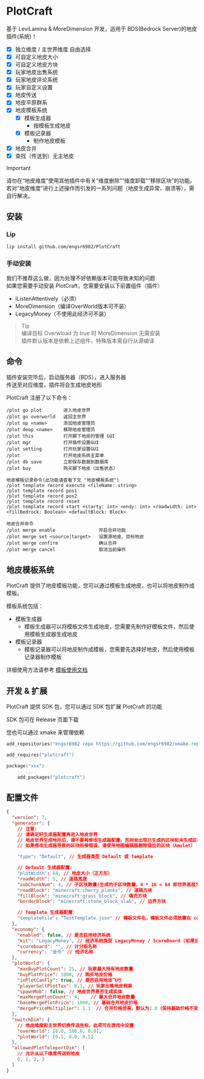 # PlotCraft

基于 LeviLamina & MoreDimension 开发，适用于 BDS(Bedrock Server)的地皮插件(系统)！

- [x] 独立维度 / 主世界维度 自由选择
- [x] 可自定义地皮大小
- [x] 可自定义地皮方块
- [x] 玩家地皮出售系统
- [x] 玩家地皮评论系统
- [x] 玩家自定义设置
- [x] 地皮传送
- [x] 地皮平原群系
- [x] 地皮模板系统
  - [x] 模板生成器
    - 按模板生成地皮
  - [x] 模板记录器
    - 制作地皮模板
- [x] 地皮合并
- [x] 查找（传送到）无主地皮

> [!IMPORTANT]  
> 请勿在“地皮维度”使用其他插件中有关“维度删除”“维度卸载”“移除区块”的功能。  
> 若对“地皮维度”进行上述操作而引发的一系列问题（地皮生成异常、崩溃等），需自行解决。

## 安装

### Lip

```bash
lip install github.com/engsr6982/PlotCraft
```

### 手动安装

我们不推荐这么做，因为处理不好依赖版本可能导致未知的问题  
如果您需要手动安装 PlotCraft，您需要安装以下前置组件（插件）

- iListenAttentively（必须）
- MoreDimension（编译OverWorld版本可不装）
- LegacyMoney（不使用此经济可不装）

> Tip  
> 编译目标 Overwload 为 true 时 MoreDimension 无需安装  
> 插件默认版本是依赖上述组件，特殊版本需自行从源编译

## 命令

插件安装完毕后，启动服务器（BDS），进入服务器  
传送至对应维度，插件将会生成地皮地形

PlotCraft 注册了以下命令：

```command
/plot go plot        进入地皮世界
/plot go overworld   返回主世界
/plot op <name>      添加地皮管理员
/plot deop <name>    移除地皮管理员
/plot this           打开脚下地皮的管理 GUI
/plot mgr            打开插件设置GUI
/plot setting        打开玩家设置GUI
/plot                打开地皮系统主菜单
/plot db save        立即保存数据到数据库
/plot buy            购买脚下地皮（出售状态）

地皮模板记录命令(此功能请查看下文 "地皮模板系统")
/plot template record execute <fileName: string>
/plot template record pos1
/plot template record pos2
/plot template record reset
/plot template record start <starty: int> <endy: int> <roadwidth: int> <fillBedrock: Boolean> <defaultBlock: Block>

地皮合并命令
/plot merge enable                开启合并功能
/plot merge set <source|target>   设置源地皮、目标地皮
/plot merge confirm               确认合并
/plot merge cancel                取消当前操作

```

## 地皮模板系统

PlotCraft 提供了地皮模板功能，您可以通过模板生成地皮，也可以将地皮制作成模板。

模板系统包括：

- 模板生成器
  - 模板生成器可以将模板文件生成地皮，您需要先制作好模板文件，然后使用模板生成器生成地皮
- 模板记录器
  - 模板记录器可以将地皮制作成模板，您需要先选择好地皮，然后使用模板记录器制作模板

详细使用方法请参考 [模板使用文档](./docs/TemplateSystem.md)

## 开发 & 扩展

PlotCraft 提供 SDK 包，您可以通过 SDK 包扩展 PlotCraft 的功能

SDK 包可在 Release 页面下载

您也可以通过 xmake 来管理依赖

```lua
add_repositories("engsr6982-repo https://github.com/engsr6982/xmake-repo.git")

add_requires("plotcraft")

package("xxx")
    -- ...
    add_packages("plotcraft")
```

## 配置文件

```json
{
  "version": 7,
  "generator": {
    // 注意:
    // 请确定好生成器配置再进入地皮世界
    // 地皮世界生成地形后，请不要再修改生成器配置，否则会出现已生成的区块和未生成区块之间前街错误（地形错误）
    // 如果修改生成器导致的区块衔接错误，请使用地图编辑器删除错位的区块（Amulet）

    "type": "Default", // 生成器类型 Default 或 Template

    // Default 生成器配置:
    "plotWidth": 64, // 地皮大小（正方形）
    "roadWidth": 5, // 道路宽度
    "subChunkNum": 4, // 子区块数量(生成的子区块数量，4 * 16 = 64 即世界高度为 0 )
    "roadBlock": "minecraft:cherry_planks", // 道路方块
    "fillBlock": "minecraft:grass_block", // 填充方块
    "borderBlock": "minecraft:stone_block_slab", // 边界方块

    // Template 生成器配置:
    "templateFile": "TestTemplate.json" // 模板文件名，模板文件必须放置在 config 目录下
  },
  "economy": {
    "enabled": false, // 是否启用经济系统
    "kit": "LegacyMoney", // 经济系统类型 LegacyMoney / ScoreBoard (如果设置 LegacyMoney 则需要安装 LegacyMoney)
    "scoreboard": "", // 计分板名称
    "currency": "金币" // 经济名称
  },
  "plotWorld": {
    "maxBuyPlotCount": 25, // 玩家最大持有地皮数量
    "buyPlotPrice": 1000, // 购买地皮价格
    "inPlotCanFly": true, // 是否启用地皮飞行
    "playerSellPlotTax": 0.1, // 玩家出售地皮税率
    "spawnMob": false, // 地皮世界是否生成实体
    "maxMergePlotCount": 4,    // 最大合并地皮数量
    "baseMergePlotPrice": 1000, // 基础合并地皮价格
    "mergePriceMultiplier": 1.1  // 合并价格倍率，默认为1.0（保持基础价格不变）
  },
  "switchDim": {
    // 地皮维度和主世界切换传送坐标，此项可在游戏中设置
    "overWorld": [0.0, 100.0, 0.0],
    "plotWorld": [0.5, 0.0, 0.5]
  },
  "allowedPlotTeleportDim": [
    // 允许从以下维度传送到地皮
    0, 1, 2, 3
  ]
}
```
